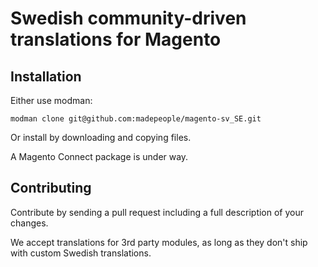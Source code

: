 Swedish community-driven translations for Magento
==

Installation
--
Either use modman:

`modman clone git@github.com:madepeople/magento-sv_SE.git`

Or install by downloading and copying files.

A Magento Connect package is under way.

Contributing
--
Contribute by sending a pull request including a full description of your changes.

We accept translations for 3rd party modules, as long as they don't ship with custom Swedish translations.
